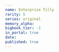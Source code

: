 ```yaml
---
name: Enterprise Tilly
rarity: 5
series: original
memory_alpha:
bigbook_tier: -1
in_portal: true
date:
published: true
---
```



